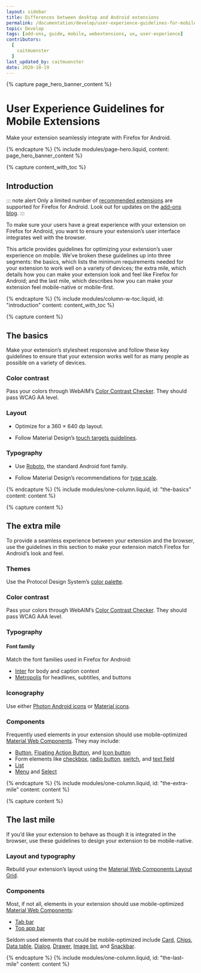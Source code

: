 ```yaml
---
layout: sidebar
title: Differences between desktop and Android extensions
permalink: /documentation/develop/user-experience-guidelines-for-mobile-extensions/
topic: Develop
tags: [add-ons, guide, mobile, webextensions, ux, user-experience]
contributors:
  [
    caitmuenster
  ]
last_updated_by: caitmuenster
date: 2020-10-19
---
```


<!-- Page Hero Banner -->

{% capture page_hero_banner_content %}

# User Experience Guidelines for Mobile Extensions

Make your extension seamlessly integrate with Firefox for Android.

{% endcapture %}
{% include modules/page-hero.liquid,
  content: page_hero_banner_content
%}

<!-- END: Page Hero Banner -->

<!-- Content with Table of Contents Module -->

{% capture content_with_toc %}

## Introduction

::: note alert
Only a limited number of [recommended extensions](/documentation/publish/recommended-extensions/) are supported for Firefox for Android. Look out for updates on the [add-ons blog](https://blog.mozilla.org/addons/tag/android/).
:::

To make sure your users have a great experience with your extension on Firefox for Android, you want to ensure your extension’s user interface integrates well with the browser.

This article provides guidelines for optimizing your extension’s user experience on mobile. We’ve broken these guidelines up into three segments: the basics, which lists the minimum requirements needed for your extension to work well on a variety of devices; the extra mile, which details how you can make your extension look and feel like Firefox for Android; and the last mile, which describes how you can make your extension feel mobile-native or mobile-first.

{% endcapture %}
{% include modules/column-w-toc.liquid,
  id: "introduction"
  content: content_with_toc
%}

<!-- END: Content with Table of Contents -->

<!-- Single Column Body Module -->

{% capture content %}

## The basics
Make your extension’s stylesheet responsive and follow these key guidelines to ensure that your extension works well for as many people as possible on a variety of devices.

### Color contrast

Pass your colors through WebAIM’s [Color Contrast Checker](https://webaim.org/resources/contrastchecker/). They should pass WCAG AA level.

### Layout

- Optimize for a 360 × 640 dp layout.

- Follow Material Design’s [touch targets guidelines](https://material.io/design/usability/accessibility.html#layout-and-typography).

### Typography

- Use [Roboto](https://fonts.google.com/specimen/Roboto), the standard Android font family.

- Follow Material Design’s recommendations for [type scale](https://material.io/).

{% endcapture %}
{% include modules/one-column.liquid,
    id: "the-basics"
    content: content
%}

<!-- END: Single Column Body Module -->

<!-- Single Column Body Module -->

{% capture content %}

## The extra mile

To provide a seamless experience between your extension and the browser, use the guidelines in this section to make your extension match Firefox for Android’s look and feel.

### Themes

Use the Protocol Design System’s [color palette](https://protocol.mozilla.org/fundamentals/color.html).

<!--
- Match Firefox for Android’s [color usage](https://www.figma.com/proto/TebIgESfWmQkMcEmwNaYZl/Android?node-id=0%3A498&viewport=-4823%2C213%2C0.5&scaling=min-zoom&hide-ui=1) for light and dark themes. 

(This link requires figma login, any idea where it should go?)
-->

### Color contrast

Pass your colors through WebAIM’s [Color Contrast Checker](https://webaim.org/resources/contrastchecker/). They should pass WCAG AAA level.

### Typography

#### Font family

Match the font families used in Firefox for Android:

- [Inter](https://fonts.google.com/specimen/Inter) for body and caption context
- [Metropolis](https://www.1001fonts.com/metropolis-font.html) for headlines, subtitles, and buttons

<!--
#### Type scale

Follow the [Firefox for Android typographic scale](https://www.figma.com/proto/TebIgESfWmQkMcEmwNaYZl/Android?node-id=0%3A806&viewport=115%2C161%2C0.5&scaling=min-zoom). 

This link requires figma login, any idea where it should go?

-->

### Iconography

Use either [Photon Android icons](https://design.firefox.com/icons/viewer/) or [Material icons](https://material.io/resources/icons/).

### Components

Frequently used elements in your extension should use mobile-optimized [Material Web Components](https://material-components.github.io/material-components-web-catalog/). They may include:

- [Button](https://material-components.github.io/material-components-web-catalog/#/component/button), [Floating Action Button](https://material-components.github.io/material-components-web-catalog/#/component/fab), and [Icon button](https://material-components.github.io/material-components-web-catalog/#/component/icon-button)
- Form elements like [checkbox](https://material-components.github.io/material-components-web-catalog/#/component/checkbox), [radio button](https://material-components.github.io/material-components-web-catalog/#/component/radio), [switch](https://material-components.github.io/material-components-web-catalog/#/component/switch), and [text field](https://material-components.github.io/material-components-web-catalog/#/component/text-field)
- [List](https://material-components.github.io/material-components-web-catalog/#/component/list)
- [Menu](https://material-components.github.io/material-components-web-catalog/#/component/menu) and [Select](https://material-components.github.io/material-components-web-catalog/#/component/select)


{% endcapture %}
{% include modules/one-column.liquid,
    id: "the-extra-mile"
    content: content
%}

<!-- END: Single Column Body Module -->

<!-- Single Column Body Module -->

{% capture content %}

## The last mile

If you’d like your extension to behave as though it is integrated in the browser, use these guidelines to design your extension to be mobile-native.

### Layout and typography

Rebuild your extension’s layout using the [Material Web Components Layout Grid](https://material-components.github.io/material-components-web-catalog/#/component/layout-grid).

### Components

Most, if not all, elements in your extension should use mobile-optimized [Material Web Components](https://material-components.github.io/material-components-web-catalog/):
- [Tab bar](https://material-components.github.io/material-components-web-catalog/#/component/tabs)
- [Top app bar](https://material-components.github.io/material-components-web-catalog/#/component/top-app-bar)

Seldom used elements that could be mobile-optimized include [Card](https://material-components.github.io/material-components-web-catalog/#/component/card), [Chips](https://material-components.github.io/material-components-web-catalog/#/component/chips), [Data table](https://material-components.github.io/material-components-web-catalog/#/component/data-table), [Dialog](https://material-components.github.io/material-components-web-catalog/#/component/dialog), [Drawer](https://material-components.github.io/material-components-web-catalog/#/component/drawer), [Image list](https://material-components.github.io/material-components-web-catalog/#/component/image-list), and [Snackbar](https://material-components.github.io/material-components-web-catalog/#/component/snackbar).

<!--
Components should match [Firefox for Android color usage](https://www.figma.com/proto/TebIgESfWmQkMcEmwNaYZl/Android?node-id=0%3A498&viewport=-4823%2C213%2C0.5&scaling=min-zoom&hide-ui=1) for light and dark themes. 

This link requires figma login, any idea where it should go?

-->

{% endcapture %}
{% include modules/one-column.liquid,
    id: "the-last-mile"
    content: content
%}

<!-- END: Single Column Body Module -->
